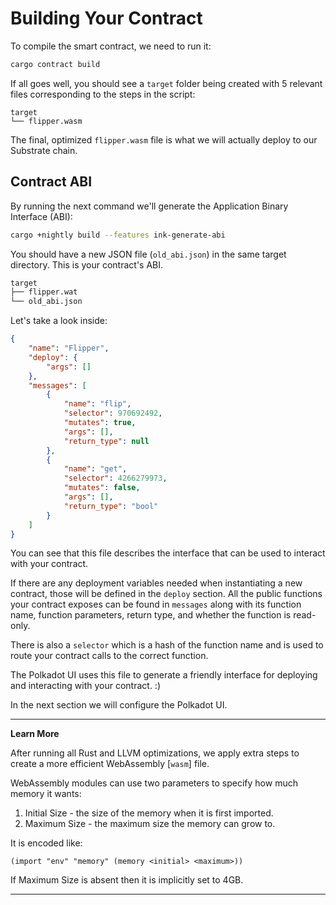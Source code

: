Building Your Contract
===

To compile the smart contract, we need to run it:

```bash
cargo contract build
```

If all goes well, you should see a `target` folder being created with 5 relevant files corresponding to the steps in the script:

```
target
└── flipper.wasm
```

The final, optimized `flipper.wasm` file is what we will actually deploy to our Substrate chain.

## Contract ABI
By running the next command we'll generate the Application Binary Interface (ABI):
``` bash
cargo +nightly build --features ink-generate-abi
```

You should have a new JSON file (`old_abi.json`) in the same target directory. This is your contract's ABI. 

``` bash
target
├── flipper.wat
└── old_abi.json
```

Let's take a look inside:

``` JSON
{
    "name": "Flipper",
    "deploy": {
        "args": []
    },
    "messages": [
        {
            "name": "flip",
            "selector": 970692492,
            "mutates": true,
            "args": [],
            "return_type": null
        },
        {
            "name": "get",
            "selector": 4266279973,
            "mutates": false,
            "args": [],
            "return_type": "bool"
        }
    ]
}
```

You can see that this file describes the interface that can be used to interact with your contract.

If there are any deployment variables needed when instantiating a new contract, those will be defined in the `deploy` section. All the public functions your contract exposes can be found in `messages` along with its function name, function parameters, return type, and whether the function is read-only.

There is also a `selector` which is a hash of the function name and is used to route your contract calls to the correct function.

The Polkadot UI uses this file to generate a friendly interface for deploying and interacting with your contract. :)

In the next section we will configure the Polkadot UI.

---

**Learn More**

After running all Rust and LLVM optimizations, we apply extra steps to create a more efficient WebAssembly [`wasm`] file.

WebAssembly modules can use two parameters to specify how much memory it wants:

1. Initial Size - the size of the memory when it is first imported.
2. Maximum Size - the maximum size the memory can grow to.

It is encoded like:

```
(import "env" "memory" (memory <initial> <maximum>))
```

If Maximum Size is absent then it is implicitly set to 4GB.

---